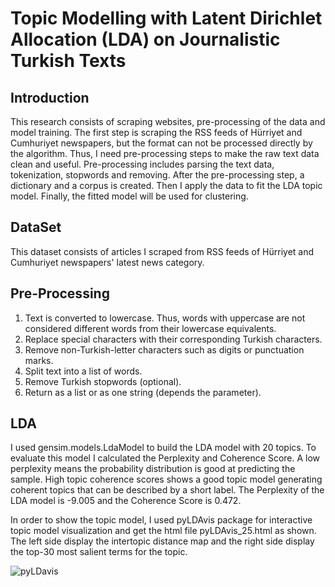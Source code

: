 # Topic Modelling with Latent Dirichlet Allocation (LDA) on Journalistic Turkish Texts

## Introduction

This research consists of scraping websites, pre-processing of the data and model training. The first step is scraping the RSS feeds of Hürriyet and Cumhuriyet newspapers, but the format can not be processed directly by the algorithm. Thus, I need pre-processing steps to make the raw text data clean and useful. Pre-processing includes parsing the text data, tokenization, stopwords and removing. After the pre-processing step, a dictionary and a corpus is created. Then I apply the data to fit the LDA topic model. Finally, the fitted model will be used for clustering.

## DataSet

This dataset consists of articles I scraped from RSS feeds of Hürriyet and Cumhuriyet newspapers' latest news category.

## Pre-Processing 

1. Text is converted to lowercase. Thus, words with uppercase are not considered different words from their lowercase equivalents.
2. Replace special characters with their corresponding Turkish characters.
3. Remove non-Turkish-letter characters such as digits or punctuation marks.
4. Split text into a list of words.
5. Remove Turkish stopwords (optional).
6. Return as a list or as one string (depends the parameter).

## LDA

I used gensim.models.LdaModel to build the LDA model with 20 topics. To evaluate this model I calculated the Perplexity and Coherence Score. A low perplexity means the probability distribution is good at predicting the sample. High topic coherence scores shows a good topic model generating coherent topics that can be described by a short label. The Perplexity of the LDA model is -9.005 and the Coherence Score is 0.472.

In order to show the topic model, I used pyLDAvis package for interactive topic model visualization and get the html file pyLDAvis_25.html as shown. The left side display the intertopic distance map and the right side display the top-30 most salient terms for the topic.

![pyLDavis](https://user-images.githubusercontent.com/43665538/58829755-4b946480-8651-11e9-8fa7-86b8d4842657.png)
